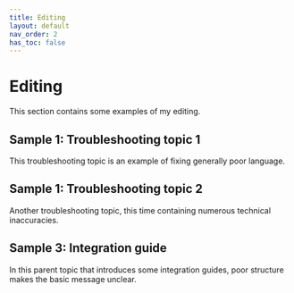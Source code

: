 ```yaml
---
title: Editing
layout: default
nav_order: 2
has_toc: false
---
```

# Editing

This section contains some examples of my editing.

## Sample 1: Troubleshooting topic 1

This troubleshooting topic is an example of fixing generally poor language. 

## Sample 1: Troubleshooting topic 2

Another troubleshooting topic, this time containing numerous technical inaccuracies.

## Sample 3: Integration guide

In this parent topic that introduces some integration guides, poor structure makes the basic message unclear.